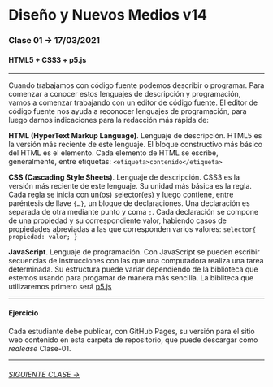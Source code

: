 # Diseño y Nuevos Medios v14

### Clase 01 → 17/03/2021

#### HTML5 + CSS3 + p5.js

- - - - - - - - - - - - - - 

Cuando trabajamos con código fuente podemos describir o programar. Para comenzar a conocer estos lenguajes de descripción y programación, vamos a comenzar trabajando con un editor de código fuente. El editor de código fuente nos ayuda a reconocer lenguajes de programación, para luego darnos indicaciones para la redacción más rápida de:

**HTML (HyperText Markup Language)**. Lenguaje de descripción. HTML5 es la versión más reciente de este lenguaje. El bloque constructivo más básico del HTML es el elemento. Cada elemento de HTML se escribe, generalmente, entre etiquetas: `<etiqueta>contenido</etiqueta>`

**CSS (Cascading Style Sheets)**. Lenguaje de descripción. CSS3 es la versión más reciente de este lenguaje. Su unidad más básica es la regla. Cada regla se inicia con un(os) selector(es) y luego contiene, entre paréntesis de llave `{…}`, un bloque de declaraciones. Una declaración es separada de otra mediante punto y coma `;`. Cada declaración se compone de una propiedad y su correspondiente valor, habiendo casos de propiedades abreviadas a las que corresponden varios valores: `selector{ propiedad: valor; }`

**JavaScript**. Lenguaje de programación. Con JavaScript se pueden escribir secuencias de instrucciones con las que una computadora realiza una tarea determinada. Su estructura puede variar dependiendo de la biblioteca que estemos usando para progamar de manera más sencilla. La bibliteca que utilizaremos primero será [p5.js](https://p5js.org/es/get-started/)

- - - - - - - - - - - - - - 

#### Ejercicio

Cada estudiante debe publicar, con GitHub Pages, su versión para el sitio web contenido en esta carpeta de repositorio, que puede descargar como *realease* Clase-01.

- - - - - - - 

###### [SIGUIENTE CLASE →](https://github.com/profesorfaco/dno037-2021/tree/main/clase-02)
